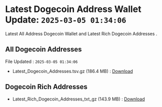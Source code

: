 # Latest Dogecoin Address Wallet Update: `2025-03-05 01:34:06`

Latest All Address Dogecoin Wallet and Latest Rich Dogecoin Addresses .

## All Dogecoin Addresses

File Updated : `2025-03-05 01:34:06`

- Latest_Dogecoin_Addresses.tsv.gz (186.4 MB) : [Download](https://github.com/Pymmdrza/Rich-Address-Wallet/releases/tag/Dogecoin)

## Dogecoin Rich Addresses

- Latest_Rich_Dogecoin_Addresses_txt_gz (143.9 MB) : [Download](https://github.com/Pymmdrza/Rich-Address-Wallet/releases/tag/Dogecoin)
